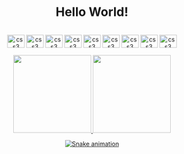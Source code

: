 <h1 align="center">Hello World!</h1>
<div align="center" style="display: inline_block"><br>
  <img align="center" alt="css3" height="30" width="40" src="https://cdn.jsdelivr.net/gh/devicons/devicon/icons/linux/linux-original.svg" />
  <img align="center" alt="css3" height="30" width="40" src="https://cdn.jsdelivr.net/gh/devicons/devicon/icons/html5/html5-original.svg" />
  <img align="center" alt="css3" height="30" width="40" src="https://cdn.jsdelivr.net/gh/devicons/devicon/icons/css3/css3-original.svg" />
  <img align="center" alt="css3" height="30" width="40" src="https://cdn.jsdelivr.net/gh/devicons/devicon/icons/javascript/javascript-original.svg" />
  <img align="center" alt="css3" height="30" width="40" src="https://cdn.jsdelivr.net/gh/devicons/devicon/icons/vuejs/vuejs-original.svg" />
  <img align="center" alt="css3" height="30" width="40" src="https://cdn.jsdelivr.net/gh/devicons/devicon/icons/php/php-original.svg" />
  <img align="center" alt="css3" height="30" width="40" src="https://cdn.jsdelivr.net/gh/devicons/devicon/icons/laravel/laravel-plain-wordmark.svg" />
  <img align="center" alt="css3" height="30" width="40" src="https://cdn.jsdelivr.net/gh/devicons/devicon/icons/c/c-original.svg">
  <img align="center" alt="css3" height="30" width="40" src="https://cdn.jsdelivr.net/gh/devicons/devicon/icons/java/java-original.svg" />
</div>
&nbsp;
<div style="display: inline_block" align="center">
  <a href="https://github.com/joaoKuchnir">
  <img height="180em" src="https://github-readme-stats.vercel.app/api?username=joaoKuchnir&show_icons=true&theme=dracula&include_all_commits=true&count_private=true"/>
  <img height="180em" src="https://github-readme-stats.vercel.app/api/top-langs/?username=joaoKuchnir&layout=compact&langs_count=7&theme=dracula"/>
</div>

<div align="center">

 ![Snake animation](https://github.com/joaoKuchnir/joaoKuchnir/blob/output/github-contribution-grid-snake.svg)

</div>



 
 
 
 
 
